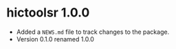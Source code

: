 # hictoolsr 1.0.0

* Added a `NEWS.md` file to track changes to the package.
* Version 0.1.0 renamed 1.0.0
